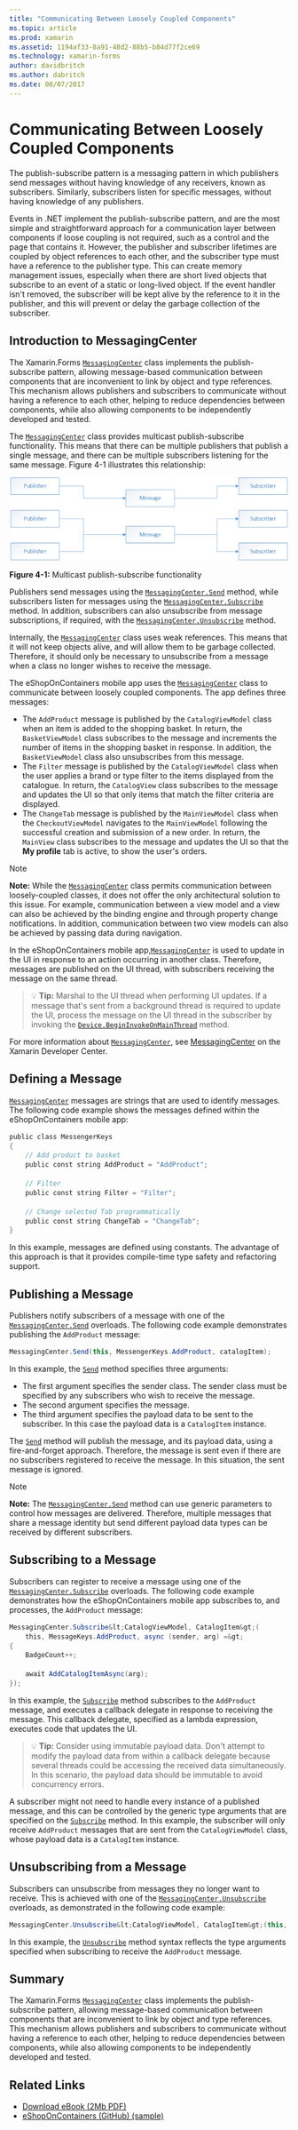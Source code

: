```yaml
---
title: "Communicating Between Loosely Coupled Components"
ms.topic: article
ms.prod: xamarin
ms.assetid: 1194af33-8a91-48d2-88b5-b84d77f2ce69
ms.technology: xamarin-forms
author: davidbritch
ms.author: dabritch
ms.date: 08/07/2017
---
```


# Communicating Between Loosely Coupled Components

The publish-subscribe pattern is a messaging pattern in which publishers send messages without having knowledge of any receivers, known as subscribers. Similarly, subscribers listen for specific messages, without having knowledge of any publishers.

Events in .NET implement the publish-subscribe pattern, and are the most simple and straightforward approach for a communication layer between components if loose coupling is not required, such as a control and the page that contains it. However, the publisher and subscriber lifetimes are coupled by object references to each other, and the subscriber type must have a reference to the publisher type. This can create memory management issues, especially when there are short lived objects that subscribe to an event of a static or long-lived object. If the event handler isn't removed, the subscriber will be kept alive by the reference to it in the publisher, and this will prevent or delay the garbage collection of the subscriber.

## Introduction to MessagingCenter

The Xamarin.Forms [`MessagingCenter`](https://developer.xamarin.com/api/type/Xamarin.Forms.MessagingCenter/) class implements the publish-subscribe pattern, allowing message-based communication between components that are inconvenient to link by object and type references. This mechanism allows publishers and subscribers to communicate without having a reference to each other, helping to reduce dependencies between components, while also allowing components to be independently developed and tested.

The [`MessagingCenter`](https://developer.xamarin.com/api/type/Xamarin.Forms.MessagingCenter/) class provides multicast publish-subscribe functionality. This means that there can be multiple publishers that publish a single message, and there can be multiple subscribers listening for the same message. Figure 4-1 illustrates this relationship:

![](communicating-between-loosely-coupled-components-images/messagingcenter.png "Multicast publish-subscribe functionality")

**Figure 4-1:** Multicast publish-subscribe functionality

Publishers send messages using the [`MessagingCenter.Send`](https://developer.xamarin.com/api/member/Xamarin.Forms.MessagingCenter.Send%7BTSender%7D/p/TSender/System.String/) method, while subscribers listen for messages using the [`MessagingCenter.Subscribe`](https://developer.xamarin.com/api/member/Xamarin.Forms.MessagingCenter.Subscribe%7BTSender%7D/p/System.Object/System.String/System.Action%7BTSender%7D/TSender/) method. In addition, subscribers can also unsubscribe from message subscriptions, if required, with the [`MessagingCenter.Unsubscribe`](https://developer.xamarin.com/api/member/Xamarin.Forms.MessagingCenter.Unsubscribe%7BTSender%7D/p/System.Object/System.String/) method.

Internally, the [`MessagingCenter`](https://developer.xamarin.com/api/type/Xamarin.Forms.MessagingCenter/) class uses weak references. This means that it will not keep objects alive, and will allow them to be garbage collected. Therefore, it should only be necessary to unsubscribe from a message when a class no longer wishes to receive the message.

The eShopOnContainers mobile app uses the [`MessagingCenter`](https://developer.xamarin.com/api/type/Xamarin.Forms.MessagingCenter/) class to communicate between loosely coupled components. The app defines three messages:

-   The `AddProduct` message is published by the `CatalogViewModel` class when an item is added to the shopping basket. In return, the `BasketViewModel` class subscribes to the message and increments the number of items in the shopping basket in response. In addition, the `BasketViewModel` class also unsubscribes from this message.
-   The `Filter` message is published by the `CatalogViewModel` class when the user applies a brand or type filter to the items displayed from the catalogue. In return, the `CatalogView` class subscribes to the message and updates the UI so that only items that match the filter criteria are displayed.
-   The `ChangeTab` message is published by the `MainViewModel` class when the `CheckoutViewModel` navigates to the `MainViewModel` following the successful creation and submission of a new order. In return, the `MainView` class subscribes to the message and updates the UI so that the **My profile** tab is active, to show the user's orders.

> [!NOTE]
> **Note:** While the [`MessagingCenter`](https://developer.xamarin.com/api/type/Xamarin.Forms.MessagingCenter/) class permits communication between loosely-coupled classes, it does not offer the only architectural solution to this issue. For example, communication between a view model and a view can also be achieved by the binding engine and through property change notifications. In addition, communication between two view models can also be achieved by passing data during navigation.

In the eShopOnContainers mobile app,[`MessagingCenter`](https://developer.xamarin.com/api/type/Xamarin.Forms.MessagingCenter/) is used to update in the UI in response to an action occurring in another class. Therefore, messages are published on the UI thread, with subscribers receiving the message on the same thread.

>💡 **Tip:** Marshal to the UI thread when performing UI updates. If a message that's sent from a background thread is required to update the UI, process the message on the UI thread in the subscriber by invoking the [`Device.BeginInvokeOnMainThread`](https://developer.xamarin.com/api/member/Xamarin.Forms.Device.BeginInvokeOnMainThread/p/System.Action/) method.

For more information about [`MessagingCenter`](https://developer.xamarin.com/api/type/Xamarin.Forms.MessagingCenter/), see [MessagingCenter](https://developer.xamarin.com/guides/xamarin-forms/application-fundamentals/messaging-center/) on the Xamarin Developer Center.

## Defining a Message

[`MessagingCenter`](https://developer.xamarin.com/api/type/Xamarin.Forms.MessagingCenter/) messages are strings that are used to identify messages. The following code example shows the messages defined within the eShopOnContainers mobile app:

```csharp
public class MessengerKeys  
{  
    // Add product to basket  
    public const string AddProduct = "AddProduct";  

    // Filter  
    public const string Filter = "Filter";  

    // Change selected Tab programmatically  
    public const string ChangeTab = "ChangeTab";  
}
```

In this example, messages are defined using constants. The advantage of this approach is that it provides compile-time type safety and refactoring support.

## Publishing a Message

Publishers notify subscribers of a message with one of the [`MessagingCenter.Send`](https://developer.xamarin.com/api/member/Xamarin.Forms.MessagingCenter.Send%7BTSender,TArgs%7D/p/TSender/System.String/TArgs/) overloads. The following code example demonstrates publishing the `AddProduct` message:

```csharp
MessagingCenter.Send(this, MessengerKeys.AddProduct, catalogItem);
```

In this example, the [`Send`](https://developer.xamarin.com/api/member/Xamarin.Forms.MessagingCenter.Send%7BTSender,TArgs%7D/p/TSender/System.String/TArgs/) method specifies three arguments:

-   The first argument specifies the sender class. The sender class must be specified by any subscribers who wish to receive the message.
-   The second argument specifies the message.
-   The third argument specifies the payload data to be sent to the subscriber. In this case the payload data is a `CatalogItem` instance.

The [`Send`](https://developer.xamarin.com/api/member/Xamarin.Forms.MessagingCenter.Send%7BTSender,TArgs%7D/p/TSender/System.String/TArgs/) method will publish the message, and its payload data, using a fire-and-forget approach. Therefore, the message is sent even if there are no subscribers registered to receive the message. In this situation, the sent message is ignored.

> [!NOTE]
> **Note:** The [`MessagingCenter.Send`](https://developer.xamarin.com/api/member/Xamarin.Forms.MessagingCenter.Send%7BTSender,TArgs%7D/p/TSender/System.String/TArgs/) method can use generic parameters to control how messages are delivered. Therefore, multiple messages that share a message identity but send different payload data types can be received by different subscribers.

## Subscribing to a Message

Subscribers can register to receive a message using one of the [`MessagingCenter.Subscribe`](https://developer.xamarin.com/api/member/Xamarin.Forms.MessagingCenter.Subscribe%7BTSender%7D/p/System.Object/System.String/System.Action%7BTSender%7D/TSender/) overloads. The following code example demonstrates how the eShopOnContainers mobile app subscribes to, and processes, the `AddProduct` message:

```csharp
MessagingCenter.Subscribe&lt;CatalogViewModel, CatalogItem&gt;(  
    this, MessageKeys.AddProduct, async (sender, arg) =&gt;  
{  
    BadgeCount++;  

    await AddCatalogItemAsync(arg);  
});
```

In this example, the [`Subscribe`](https://developer.xamarin.com/api/member/Xamarin.Forms.MessagingCenter.Subscribe%7BTSender%7D/p/System.Object/System.String/System.Action%7BTSender%7D/TSender/) method subscribes to the `AddProduct` message, and executes a callback delegate in response to receiving the message. This callback delegate, specified as a lambda expression, executes code that updates the UI.

>💡 **Tip:** Consider using immutable payload data. Don't attempt to modify the payload data from within a callback delegate because several threads could be accessing the received data simultaneously. In this scenario, the payload data should be immutable to avoid concurrency errors.

A subscriber might not need to handle every instance of a published message, and this can be controlled by the generic type arguments that are specified on the [`Subscribe`](https://developer.xamarin.com/api/member/Xamarin.Forms.MessagingCenter.Subscribe%7BTSender%7D/p/System.Object/System.String/System.Action%7BTSender%7D/TSender/) method. In this example, the subscriber will only receive `AddProduct` messages that are sent from the `CatalogViewModel` class, whose payload data is a `CatalogItem` instance.

## Unsubscribing from a Message

Subscribers can unsubscribe from messages they no longer want to receive. This is achieved with one of the [`MessagingCenter.Unsubscribe`](https://developer.xamarin.com/api/member/Xamarin.Forms.MessagingCenter.Unsubscribe%7BTSender,TArgs%7D/p/System.Object/System.String/) overloads, as demonstrated in the following code example:

```csharp
MessagingCenter.Unsubscribe&lt;CatalogViewModel, CatalogItem&gt;(this, MessengerKeys.AddProduct);
```

In this example, the [`Unsubscribe`](https://developer.xamarin.com/api/member/Xamarin.Forms.MessagingCenter.Unsubscribe%7BTSender,TArgs%7D/p/System.Object/System.String/) method syntax reflects the type arguments specified when subscribing to receive the `AddProduct` message.

## Summary

The Xamarin.Forms [`MessagingCenter`](https://developer.xamarin.com/api/type/Xamarin.Forms.MessagingCenter/) class implements the publish-subscribe pattern, allowing message-based communication between components that are inconvenient to link by object and type references. This mechanism allows publishers and subscribers to communicate without having a reference to each other, helping to reduce dependencies between components, while also allowing components to be independently developed and tested.


## Related Links

- [Download eBook (2Mb PDF)](https://aka.ms/xamarinpatternsebook)
- [eShopOnContainers (GitHub) (sample)](https://github.com/dotnet-architecture/eShopOnContainers)
